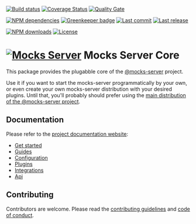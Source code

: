 [![Build status][travisci-image]][travisci-url] [![Coverage Status][coveralls-image]][coveralls-url] [![Quality Gate][quality-gate-image]][quality-gate-url]

[![NPM dependencies][npm-dependencies-image]][npm-dependencies-url] [![Greenkeeper badge][greenkeeper-image]][greenkeeper-url] [![Last commit][last-commit-image]][last-commit-url] [![Last release][release-image]][release-url] 

[![NPM downloads][npm-downloads-image]][npm-downloads-url] [![License][license-image]][license-url]


# [![Mocks Server][logo-url]][website-url] Mocks Server Core

This package provides the plugabble core of the [@mocks-server][website-url] project.

Use it if you want to start the mocks-server programmatically by your own, or even create your own mocks-server distribution with your desired plugins. Until that, you'll probably should prefer using the [main distribution of the @mocks-server project][main-url].

## Documentation

Please refer to the [project documentation website][website-url]:

* [Get started](https://www.mocks-server.org/docs/get-started-intro)
* [Guides](https://www.mocks-server.org/docs/guides-defining-fixtures)
* [Configuration](https://www.mocks-server.org/docs/configuration-options)
* [Plugins](https://www.mocks-server.org/docs/plugins-adding-plugins)
* [Integrations](https://www.mocks-server.org/docs/integrations-cypress)
* [Api](https://www.mocks-server.org/docs/advanced-programmatic-usage)

## Contributing

Contributors are welcome.
Please read the [contributing guidelines](.github/CONTRIBUTING.md) and [code of conduct](.github/CODE_OF_CONDUCT.md).

[website-url]: https://www.mocks-server.org
[logo-url]: https://www.mocks-server.org/img/logo_120.png
[main-url]: https://www.npmjs.com/package/@mocks-server/main

[coveralls-image]: https://coveralls.io/repos/github/mocks-server/core/badge.svg
[coveralls-url]: https://coveralls.io/github/mocks-server/core
[travisci-image]: https://travis-ci.com/mocks-server/core.svg?branch=master
[travisci-url]: https://travis-ci.com/mocks-server/core
[last-commit-image]: https://img.shields.io/github/last-commit/mocks-server/core.svg
[last-commit-url]: https://github.com/mocks-server/core/commits
[license-image]: https://img.shields.io/npm/l/@mocks-server/core.svg
[license-url]: https://github.com/mocks-server/core/blob/master/LICENSE
[npm-downloads-image]: https://img.shields.io/npm/dm/@mocks-server/core.svg
[npm-downloads-url]: https://www.npmjs.com/package/@mocks-server/core
[npm-dependencies-image]: https://img.shields.io/david/mocks-server/core.svg
[npm-dependencies-url]: https://david-dm.org/mocks-server/core
[greenkeeper-image]: https://badges.greenkeeper.io/mocks-server/core.svg
[greenkeeper-url]: https://greenkeeper.io/
[quality-gate-image]: https://sonarcloud.io/api/project_badges/measure?project=mocks-server-core&metric=alert_status
[quality-gate-url]: https://sonarcloud.io/dashboard?id=mocks-server-core
[release-image]: https://img.shields.io/github/release-date/mocks-server/core.svg
[release-url]: https://github.com/mocks-server/core/releases
